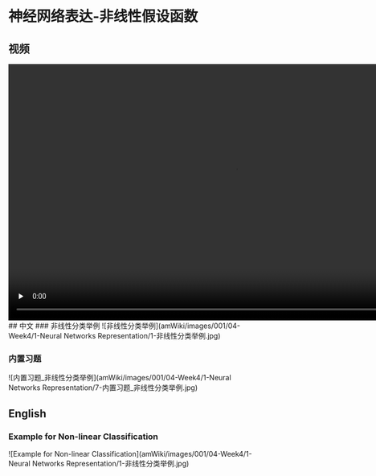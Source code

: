 # 神经网络表达-非线性假设函数
## 视频
<video height=510 width=900 controls="controls" preload="none">
      <source src="amWiki/videos/001/05-Week5/1-Neural Networks Learning/1-Cost Function.mp4" type="video/mp4">
</video>
## 中文
### 非线性分类举例
![非线性分类举例](amWiki/images/001/04-Week4/1-Neural Networks Representation/1-非线性分类举例.jpg)  



### 内置习题
![内置习题_非线性分类举例](amWiki/images/001/04-Week4/1-Neural Networks Representation/7-内置习题_非线性分类举例.jpg)
## English
### Example for Non-linear Classification
![Example for Non-linear Classification](amWiki/images/001/04-Week4/1-Neural Networks Representation/1-非线性分类举例.jpg)  
